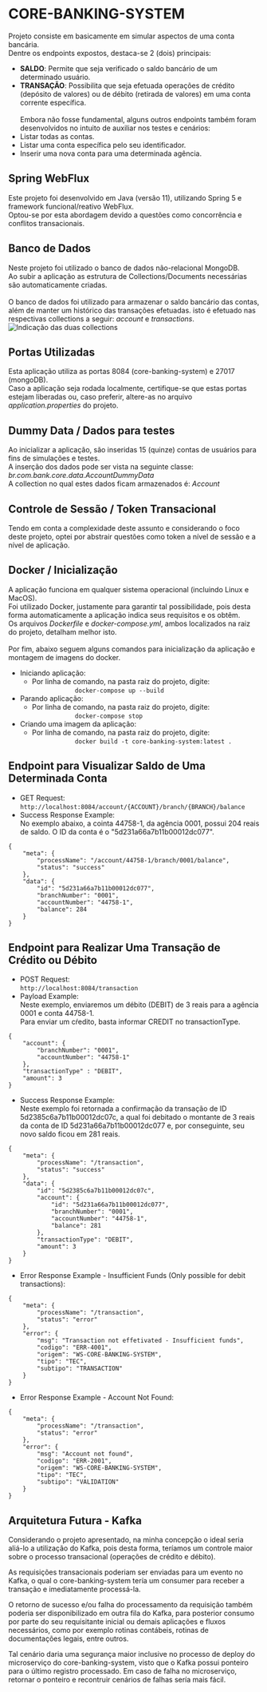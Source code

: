 # CORE-BANKING-SYSTEM
Projeto consiste em basicamente em simular aspectos de uma conta bancária.<br/>
Dentre os endpoints expostos, destaca-se 2 (dois) principais: <br/>
* <b>SALDO</b>: Permite que seja verificado o saldo bancário de um determinado usuário.<br/>
* <b>TRANSAÇÃO</b>: Possibilita que seja efetuada operações de crédito (depósito de valores) ou de débito (retirada de valores) em uma conta corrente específica.<br/><br/>
Embora não fosse fundamental, alguns outros endpoints também foram desenvolvidos no intuito de auxiliar nos testes e cenários:<br/>
* Listar todas as contas.<br/>
* Listar uma conta específica pelo seu identificador.<br/>
* Inserir uma nova conta para uma determinada agência.<br/>

## Spring WebFlux
Este projeto foi desenvolvido em Java (versão 11), utilizando Spring 5 e framework funcional/reativo WebFlux.<br/>
Optou-se por esta abordagem devido a questões como concorrência e conflitos transacionais.

## Banco de Dados<br/>
Neste projeto foi utilizado o banco de dados não-relacional MongoDB.<br/>
Ao subir a aplicação as estrutura de Collections/Documents necessárias são automaticamente criadas.<br/><br/>
O banco de dados foi utilizado para armazenar o saldo bancário das contas, além de manter um histórico das transações efetuadas. isto é efetuado nas respectivas collections a seguir: <i>account</i> e <i>transactions</i>.<br/>
![Indicação das duas collections](https://i.imgur.com/UoJt8Xa.png)

## Portas Utilizadas
Esta aplicação utiliza as portas 8084 (core-banking-system) e 27017 (mongoDB).<br/>
Caso a aplicação seja rodada localmente, certifique-se que estas portas estejam liberadas ou, caso preferir, altere-as no arquivo <i>application.properties</i> do projeto.

## Dummy Data / Dados para testes
Ao inicializar a aplicação, são inseridas 15 (quinze) contas de usuários para fins de simulações e testes.<br/>
A inserção dos dados pode ser vista na seguinte classe: <i>br.com.bank.core.data.AccountDummyData</i><br/>
A collection no qual estes dados ficam armazenados é: <i>Account</i>

## Controle de Sessão / Token Transacional
Tendo em conta a complexidade deste assunto e considerando o foco deste projeto, optei por abstrair questões como token a nível de sessão e a nível de aplicação.

## Docker / Inicialização
A aplicação funciona em qualquer sistema operacional (incluindo Linux e MacOS).<br/>
Foi utilizado Docker, justamente para garantir tal possibilidade, pois desta forma automaticamente a aplicação indica seus requisitos e os obtêm.<br/>
Os arquivos <i>Dockerfile</i> e <i>docker-compose.yml</i>, ambos localizados na raiz do projeto, detalham melhor isto.<br/><br/>
Por fim, abaixo seguem alguns comandos para inicialização da aplicação e montagem de imagens do docker.<br/>

* Iniciando aplicação:
    * Por linha de comando, na pasta raiz do projeto, digite:<br/>
      ```            docker-compose up --build```
* Parando aplicação:
    * Por linha de comando, na pasta raiz do projeto, digite:<br/>
      ```            docker-compose stop```
* Criando uma imagem da aplicação:
    * Por linha de comando, na pasta raiz do projeto, digite:<br/>
      ```            docker build -t core-banking-system:latest .```

## Endpoint para Visualizar Saldo de Uma Determinada Conta
* GET Request:<br/>
```http://localhost:8084/account/{ACCOUNT}/branch/{BRANCH}/balance```
* Success Response Example:<br/>
No exemplo abaixo, a cointa 44758-1, da agência 0001, possui 204 reais de saldo.
O ID da conta é o "5d231a66a7b11b00012dc077".
```
{
    "meta": {
        "processName": "/account/44758-1/branch/0001/balance",
        "status": "success"
    },
    "data": {
        "id": "5d231a66a7b11b00012dc077",
        "branchNumber": "0001",
        "accountNumber": "44758-1",
        "balance": 284
    }
}
```

## Endpoint para Realizar Uma Transação de Crédito ou Débito
* POST Request:<br/>
```http://localhost:8084/transaction```
* Payload Example:<br/>
Neste exemplo, enviaremos um débito (DEBIT) de 3 reais para a agência 0001 e conta 44758-1.<br/>
Para enviar um cŕedito, basta informar CREDIT no transactionType.
```
{
	"account": {
    	"branchNumber": "0001",
    	"accountNumber": "44758-1"
	},
	"transactionType" : "DEBIT",
	"amount": 3
}
```
* Success Response Example:<br/>
Neste exemplo foi retornada a confirmação da transação de ID 5d2385c6a7b11b00012dc07c, a qual foi debitado o montante de 3 reais da conta de ID 5d231a66a7b11b00012dc077 e, por conseguinte, seu novo saldo ficou em 281 reais.
```
{
    "meta": {
        "processName": "/transaction",
        "status": "success"
    },
    "data": {
        "id": "5d2385c6a7b11b00012dc07c",
        "account": {
            "id": "5d231a66a7b11b00012dc077",
            "branchNumber": "0001",
            "accountNumber": "44758-1",
            "balance": 281
        },
        "transactionType": "DEBIT",
        "amount": 3
    }
}
```
* Error Response Example - Insufficient Funds (Only possible for debit transactions):
```
{
    "meta": {
        "processName": "/transaction",
        "status": "error"
    },
    "error": {
        "msg": "Transaction not effetivated - Insufficient funds",
        "codigo": "ERR-4001",
        "origem": "WS-CORE-BANKING-SYSTEM",
        "tipo": "TEC",
        "subtipo": "TRANSACTION"
    }
}
```
* Error Response Example - Account Not Found:
```
{
    "meta": {
        "processName": "/transaction",
        "status": "error"
    },
    "error": {
        "msg": "Account not found",
        "codigo": "ERR-2001",
        "origem": "WS-CORE-BANKING-SYSTEM",
        "tipo": "TEC",
        "subtipo": "VALIDATION"
    }
}
```
## Arquitetura Futura - Kafka<br/>
Considerando o projeto apresentado, na minha concepção o ideal seria aliá-lo a utilização do Kafka, pois desta forma, teríamos um controle maior sobre o processo transacional (operações de crédito e débito).<br/>

As requisições transacionais poderiam ser enviadas para um evento no Kafka, o qual o core-banking-system tería um consumer para receber a transação e imediatamente processá-la.<br/>

O retorno de sucesso e/ou falha do processamento da requisição também poderia ser disponibilizado em outra fila do Kafka, para posterior consumo por parte do seu requisitante inicial ou demais aplicações e fluxos necessários, como por exemplo rotinas contábeis, rotinas de documentações legais, entre outros.<br/>

Tal cenário daria uma segurança maior inclusive no processo de deploy do microserviço do core-banking-system, visto que o Kafka possui ponteiro para o último registro processado. Em caso de falha no microserviço, retornar o ponteiro e recontruir cenários de falhas sería mais fácil.
